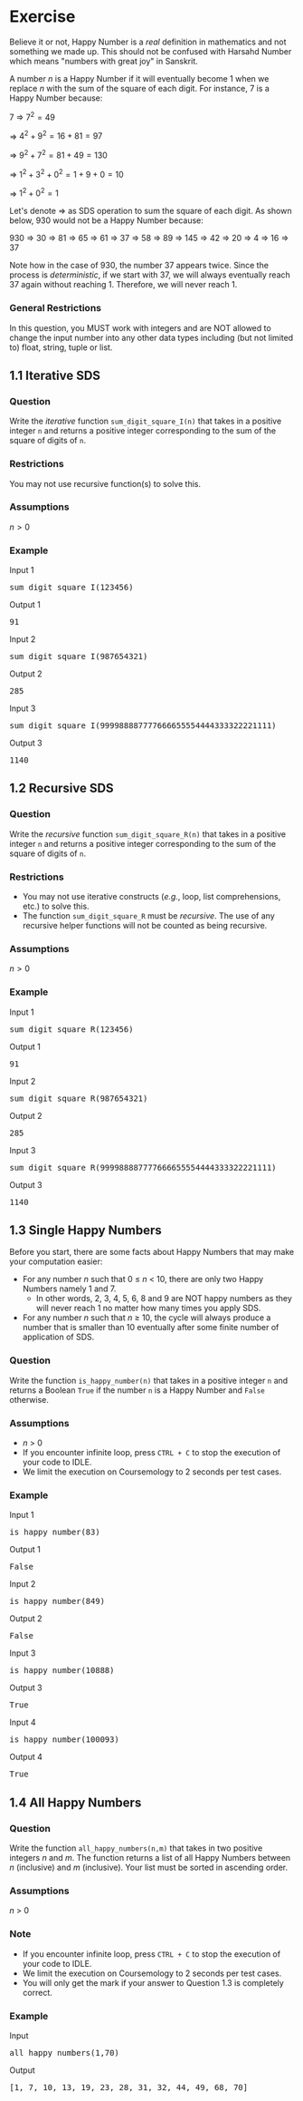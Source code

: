 # Exercise

Believe it or not, Happy Number is a *real* definition in mathematics and not something we made up. This should not be confused with Harsahd Number which means "numbers with great joy" in Sanskrit.

A number *n* is a Happy Number if it will eventually become 1 when we replace *n* with the sum of the square of each digit. For instance, 7 is a Happy Number because:

7
⇒ $7^2 = 49$

⇒ $4^2 + 9^2 = 16 + 81 = 97$

⇒ $9^2 + 7^2 = 81 + 49 = 130$

⇒ $1^2 + 3^2 + 0^2 = 1 + 9 + 0 = 10$

⇒ $1^2 + 0^2 = 1$

Let's denote ⇒ as SDS operation to sum the square of each digit. As shown below, 930 would not be a Happy Number because:

930 ⇒ 30 ⇒ 81 ⇒ 65 ⇒ 61 ⇒ 37 ⇒ 58 ⇒ 89 ⇒ 145 ⇒ 42 ⇒ 20 ⇒ 4 ⇒ 16 ⇒ 37

Note how in the case of 930, the number 37 appears twice. Since the process is *deterministic*, if we start with 37, we will always eventually reach 37 again without reaching 1. Therefore, we will never reach 1. 

### General Restrictions

In this question, you MUST work with integers and are NOT allowed to change the input number into any other data types including (but not limited to) float, string, tuple or list. 

## 1.1 Iterative SDS
### Question
Write the *iterative* function `sum_digit_square_I(n)` that takes in a positive integer `n` and returns a positive integer corresponding to the sum of the square of digits of `n`. 
### Restrictions
You may not use recursive function(s) to solve this. 
### Assumptions
$n>0$
### Example
Input 1
<pre>
sum_digit_square_I(123456)
</pre>
Output 1
<pre>
91
</pre>
Input 2
<pre>
sum_digit_square_I(987654321)
</pre>
Output 2
<pre>
285
</pre>
Input 3
<pre>
sum_digit_square_I(999988887777666655554444333322221111)
</pre>
Output 3
<pre>
1140
</pre>
## 1.2 Recursive SDS
### Question
Write the *recursive* function `sum_digit_square_R(n)` that takes in a positive integer `n` and returns a positive integer corresponding to the sum of the square of digits of `n`. 
### Restrictions
- You may not use iterative constructs (*e.g.*, loop, list comprehensions, etc.) to solve this.
- The function `sum_digit_square_R` must be *recursive*. The use of any recursive helper functions will not be counted as being recursive. 
### Assumptions
$n>0$
### Example
Input 1
<pre>
sum_digit_square_R(123456)
</pre>
Output 1
<pre>
91
</pre>
Input 2
<pre>
sum_digit_square_R(987654321)
</pre>
Output 2
<pre>
285
</pre>
Input 3
<pre>
sum_digit_square_R(999988887777666655554444333322221111)
</pre>
Output 3
<pre>
1140
</pre>
## 1.3 Single Happy Numbers
Before you start, there are some facts about Happy Numbers that may make your computation easier:
- For any number *n* such that 0 $\le$ *n* $<$ 10, there are only two Happy Numbers namely 1 and 7. 
    - In other words, 2, 3, 4, 5, 6, 8 and 9 are NOT happy numbers as they will never reach 1 no matter how many times you apply SDS.
- For any number *n* such that *n* $\ge$ 10, the cycle will always produce a number that is smaller than 10 eventually after some finite number of application of SDS.
### Question
Write the function `is_happy_number(n)` that takes in a positive integer `n` and returns a Boolean `True` if the number `n` is a Happy Number and `False` otherwise. 
### Assumptions
- *n* $>$ 0
- If you encounter infinite loop, press `CTRL + C` to stop the execution of your code to IDLE.
- We limit the execution on Coursemology to 2 seconds per test cases.
### Example
Input 1
<pre>
is_happy_number(83)
</pre>
Output 1
<pre>
False
</pre>
Input 2
<pre>
is_happy_number(849)
</pre>
Output 2
<pre>
False
</pre>
Input 3
<pre>
is_happy_number(10888)
</pre>
Output 3
<pre>
True
</pre>
Input 4
<pre>
is_happy_number(100093)
</pre>
Output 4
<pre>
True
</pre>

## 1.4 All Happy Numbers
### Question
Write the function `all_happy_numbers(n,m)` that takes in two positive integers *n* and *m*. The function returns a list of all Happy Numbers between *n* (inclusive) and *m* (inclusive). Your list must be sorted in ascending order. 
### Assumptions
*n* $>$ 0
### Note
- If you encounter infinite loop, press `CTRL + C` to stop the execution of your code to IDLE.
- We limit the execution on Coursemology to 2 seconds per test cases.
- You will only get the mark if your answer to Question 1.3 is completely correct.

### Example
Input
<pre>
all_happy_numbers(1,70)
</pre>
Output
<pre>
[1, 7, 10, 13, 19, 23, 28, 31, 32, 44, 49, 68, 70]
</pre>

